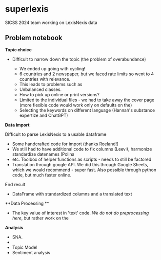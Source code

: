 # superlexis

SICSS 2024 team working on LexisNexis data

## Problem notebook 

**Topic choice**
-   Difficult to narrow down the topic (the problem of overabundance)

    -   We ended up going with cycling!
    -   6 countries and 2 newspaper, but we faced rate limits so went to 4 countries with relevance.
    - This leads to problems such as
    - Unbalanced classes.
    - How to pick up online or print versions?
    - Limited to the individual files - we had to take away the cover page (more flexible code would work only on defaults on the)
    - Selecting the keywords on different language (Hannah's substance expertize and ChatGPT) 
 
**Data import**

Difficult to parse LexisNexis to a usable dataframe
-  Some handcrafted code for import (thanks Roeland!)
-  We still had to have additional code to fix columns (Leevi), harmonize standardize datenames (Polina
- etc. Toolbox of helper functions as scripts - needs to still be factored     
- Translation through google API. We did this through Google Sheets, which we would recommend - super fast. Also possible through python code, but much faster online. 

End result
- DataFrame with standardized columns and a translated text 

**Data Processing **
- The key value of interest in 'text' code. _We do not do preprocessing here_, but rather work on the 

**Analysis**
- SNA.
- 
- Topic Model
- Sentiment analysis


